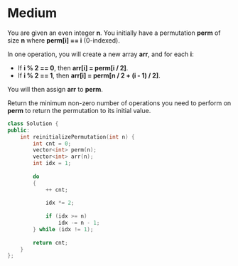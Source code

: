 # Medium

You are given an even integer **n​​​​​​**. You initially have a permutation **perm** of size **n**​​ where **perm[i] == i**​ (0-indexed)​​​​.

In one operation, you will create a new array **arr**, and for each **i**:

- If **i % 2 == 0**, then **arr[i] = perm[i / 2]**.
- If **i % 2 == 1**, then **arr[i] = perm[n / 2 + (i - 1) / 2]**.

You will then assign **arr​​​​** to **perm**.

Return the minimum non-zero number of operations you need to perform on **perm** to return the permutation to its initial value.

```cpp
class Solution {
public:
    int reinitializePermutation(int n) {
        int cnt = 0;
        vector<int> perm(n);
        vector<int> arr(n);
        int idx = 1;
        
        do
        {
            ++ cnt;
            
            idx *= 2;
            
            if (idx >= n)
                idx -= n - 1;
        } while (idx != 1);
        
        return cnt;
    }
};
```

